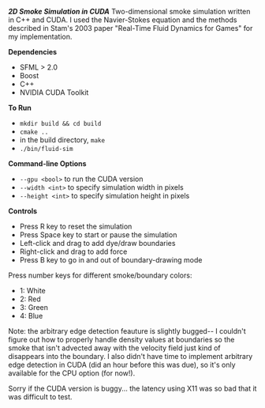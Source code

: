 ***2D Smoke Simulation in CUDA***
Two-dimensional smoke simulation written in C++ and CUDA. I used the Navier-Stokes equation and the methods described in Stam's 2003 paper "Real-Time Fluid Dynamics for Games" for my implementation.

**Dependencies**
- SFML > 2.0
- Boost
- C++
- NVIDIA CUDA Toolkit

**To Run**
- `mkdir build && cd build`
- `cmake ..`
- in the build directory, `make`
- `./bin/fluid-sim`

**Command-line Options**
- `--gpu <bool>` to run the CUDA version
- `--width <int>` to specify simulation width in pixels
- `--height <int>` to specify simulation height in pixels

**Controls**
- Press R key to reset the simulation
- Press Space key to start or pause the simulation
- Left-click and drag to add dye/draw boundaries
- Right-click and drag to add force
- Press B key to go in and out of boundary-drawing mode

Press number keys for different smoke/boundary colors:
- 1: White
- 2: Red
- 3: Green
- 4: Blue

Note: the arbitrary edge detection feauture is slightly bugged-- I couldn't figure out how to properly handle density values at boundaries so the smoke that isn't advected away with the velocity field just kind of disappears into the boundary. I also didn't have time to implement arbitrary edge detection in CUDA (did an hour before this was due), so it's only available for the CPU option (for now!).

Sorry if the CUDA version is buggy... the latency using X11 was so bad that it was difficult to test.
